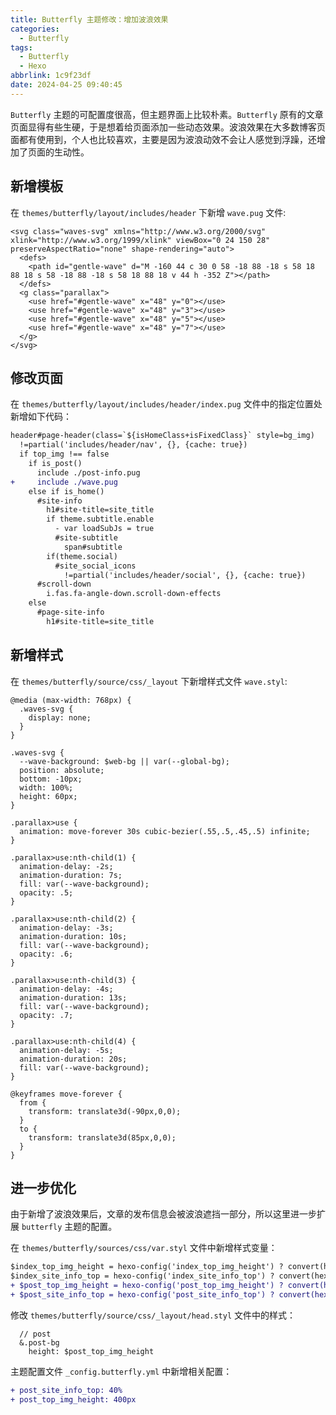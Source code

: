 ```yaml
---
title: Butterfly 主题修改：增加波浪效果
categories:
  - Butterfly
tags:
  - Butterfly
  - Hexo
abbrlink: 1c9f23df
date: 2024-04-25 09:40:45
---
```


`Butterfly` 主题的可配置度很高，但主题界面上比较朴素。`Butterfly` 原有的文章页面显得有些生硬，于是想着给页面添加一些动态效果。波浪效果在大多数博客页面都有使用到，个人也比较喜欢，主要是因为波浪动效不会让人感觉到浮躁，还增加了页面的生动性。

## 新增模板

在 `themes/butterfly/layout/includes/header` 下新增 `wave.pug` 文件:

```pug
<svg class="waves-svg" xmlns="http://www.w3.org/2000/svg" xlink="http://www.w3.org/1999/xlink" viewBox="0 24 150 28" preserveAspectRatio="none" shape-rendering="auto">
  <defs>
    <path id="gentle-wave" d="M -160 44 c 30 0 58 -18 88 -18 s 58 18 88 18 s 58 -18 88 -18 s 58 18 88 18 v 44 h -352 Z"></path>
  </defs>
  <g class="parallax">
    <use href="#gentle-wave" x="48" y="0"></use>
    <use href="#gentle-wave" x="48" y="3"></use>
    <use href="#gentle-wave" x="48" y="5"></use>
    <use href="#gentle-wave" x="48" y="7"></use>
  </g>
</svg>
```

## 修改页面

在 `themes/butterfly/layout/includes/header/index.pug` 文件中的指定位置处新增如下代码：

```diff
header#page-header(class=`${isHomeClass+isFixedClass}` style=bg_img)
  !=partial('includes/header/nav', {}, {cache: true})
  if top_img !== false
    if is_post()
      include ./post-info.pug
+     include ./wave.pug
    else if is_home() 
      #site-info
        h1#site-title=site_title
        if theme.subtitle.enable
          - var loadSubJs = true
          #site-subtitle
            span#subtitle
        if(theme.social)
          #site_social_icons
            !=partial('includes/header/social', {}, {cache: true})
      #scroll-down
        i.fas.fa-angle-down.scroll-down-effects
    else
      #page-site-info
        h1#site-title=site_title
```

## 新增样式

在 `themes/butterfly/source/css/_layout` 下新增样式文件 `wave.styl`:

```styl
@media (max-width: 768px) {
  .waves-svg {
    display: none;
  }
}

.waves-svg {
  --wave-background: $web-bg || var(--global-bg);
  position: absolute;
  bottom: -10px;
  width: 100%;
  height: 60px;
}

.parallax>use {
  animation: move-forever 30s cubic-bezier(.55,.5,.45,.5) infinite;
}

.parallax>use:nth-child(1) {
  animation-delay: -2s;
  animation-duration: 7s;
  fill: var(--wave-background);
  opacity: .5;
}

.parallax>use:nth-child(2) {
  animation-delay: -3s;
  animation-duration: 10s;
  fill: var(--wave-background);
  opacity: .6;
}

.parallax>use:nth-child(3) {
  animation-delay: -4s;
  animation-duration: 13s;
  fill: var(--wave-background);
  opacity: .7;
}

.parallax>use:nth-child(4) {
  animation-delay: -5s;
  animation-duration: 20s;
  fill: var(--wave-background);
}

@keyframes move-forever {
  from {
    transform: translate3d(-90px,0,0);
  }
  to {
    transform: translate3d(85px,0,0);
  }
}
```

## 进一步优化

由于新增了波浪效果后，文章的发布信息会被波浪遮挡一部分，所以这里进一步扩展 `butterfly` 主题的配置。

在 `themes/butterfly/sources/css/var.styl` 文件中新增样式变量：

```diff
$index_top_img_height = hexo-config('index_top_img_height') ? convert(hexo-config('index_top_img_height')) : 100vh
$index_site_info_top = hexo-config('index_site_info_top') ? convert(hexo-config('index_site_info_top')) : 43%
+ $post_top_img_height = hexo-config('post_top_img_height') ? convert(hexo-config('post_top_img_height')) : 400px
+ $post_site_info_top = hexo-config('post_site_info_top') ? convert(hexo-config('post_site_info_top')) : 30%
```

修改 `themes/butterfly/source/css/_layout/head.styl` 文件中的样式：

```styl
  // post
  &.post-bg
    height: $post_top_img_height
```

主题配置文件 `_config.butterfly.yml` 中新增相关配置：

```diff
+ post_site_info_top: 40%
+ post_top_img_height: 400px
```
